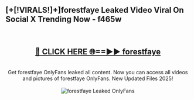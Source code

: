 <h2>[+[!VIRALS!]+]forestfaye Leaked Video Viral On Social X Trending Now - f465w</h2>
<br>
<div align="center">
<h2><a href="https://libra.edu.pl?forestfaye" rel="nofollow">🔴 CLICK HERE 🌐==►► forestfaye</a></h2>
<br>
Get forestfaye OnlyFans leaked all content. Now you can access all videos and pictures of forestfaye OnlyFans. New Updated Files 2025!
<br>
<br>
<a href="https://libra.edu.pl?forestfaye" rel="nofollow" data-target="animated-image.originalLink"><img src="https://i.ibb.co.com/WyWwxjT/player-gif2.gif" alt="forestfaye Leaked OnlyFans" style="max-width: 100%; display: inline-block;" data-target="animated-image.originalImage"></a>
</div>
<br>